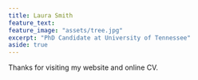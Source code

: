 ```yaml
---
title: Laura Smith
feature_text:
feature_image: "assets/tree.jpg"
excerpt: "PhD Candidate at University of Tennessee"
aside: true
---
```


Thanks for visiting my website and online CV.

